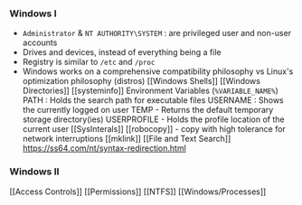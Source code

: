 ### Windows I
- `Administrator` & `NT AUTHORITY\SYSTEM` : are privileged user and non-user accounts
- Drives and devices, instead of everything being a file
- Registry is similar to `/etc` and `/proc`
- Windows works on a comprehensive compatibility philosophy vs Linux's optimization philosophy (distros)
[[Windows Shells]]
[[Windows Directories]]
[[systeminfo]]
Environment Variables (`%VARIABLE_NAME%`)
	PATH : Holds the search path for executable files
	USERNAME : Shows the currently logged on user
	TEMP - Returns the default temporary storage directory(ies)
	USERPROFILE - Holds the profile location of the current user
 [[SysInterals]]
[[robocopy]] - copy with high tolerance for network interruptions
[[mklink]]
[[File and Text Search]]
https://ss64.com/nt/syntax-redirection.html

### Windows II
[[Access Controls]]
[[Permissions]]
[[NTFS]]
[[Windows/Processes]]

